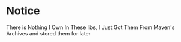 # Notice

There is Nothing I Own In These libs, I Just Got Them From Maven's Archives and stored them for later
